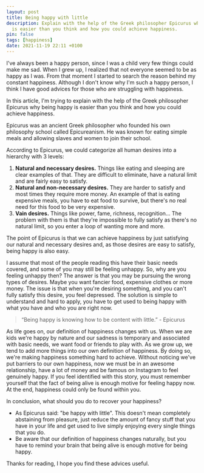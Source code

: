 ```yaml
---
layout: post
title: Being happy with little
description: Explain with the help of the Greek philosopher Epicurus why being happy
  is easier than you think and how you could achieve happiness.
pin: false
tags: [happiness]
date: 2021-11-19 22:11 +0100
---
```

I've always been a happy person, since I was a child very few things could make me sad. When I grew up, I realized that not everyone seemed to be as happy as I was. From that moment I started to search the reason behind my constant happiness. Although I don't know why I'm such a happy person, I think I have good advices for those who are struggling with happiness.

In this article, I'm trying to explain with the help of the Greek philosopher Epicurus why being happy is easier than you think and how you could achieve happiness.

Epicurus was an ancient Greek philosopher who founded his own philosophy school called Epicureanism. He was known for eating simple meals and allowing slaves and women to join their school.

According to Epicurus, we could categorize all human desires into a hierarchy with 3 levels:

1. **Natural and necessary desires.** Things like eating and sleeping are clear examples of that. They are difficult to eliminate, have a natural limit and are fairly easy to satisfy.
2. **Natural and non-necessary desires.** They are harder to satisfy and most times they require more money. An example of that is eating expensive meals, you have to eat food to survive, but there's no real need for this food to be very expensive.
3. **Vain desires.** Things like power, fame, richness, recognition... The problem with them is that they're impossible to fully satisfy as there's no natural limit, so you enter a loop of wanting more and more.

The point of Epicurus is that we can achieve happiness by just satisfying our natural and necessary desires and, as those desires are easy to satisfy, being happy is also easy.

I assume that most of the people reading this have their basic needs covered, and some of you may still be feeling unhappy. So, why are you feeling unhappy then? The answer is that you may be pursuing the wrong types of desires. Maybe you want fancier food, expensive clothes or more money. The issue is that when you're desiring something, and you can't fully satisfy this desire, you feel depressed. The solution is simple to understand and hard to apply, you have to get used to being happy with what you have and who you are right now.

> “Being happy is knowing how to be content with little.” - Epicurus

As life goes on, our definition of happiness changes with us. When we are kids we're happy by nature and our sadness is temporary and associated with basic needs, we want food or friends to play with. As we grow up, we tend to add more things into our own definition of happiness. By doing so, we're making happiness something hard to achieve. Without noticing we've put barriers to our own happiness, now we must be in an awesome relationship, have a lot of money and be famous on Instagram to feel genuinely happy. If you feel identified with this story, you must remember yourself that the fact of being alive is enough motive for feeling happy now. At the end, happiness could only be found within you.

In conclusion, what should you do to recover your happiness?

- As Epicurus said: "be happy with little". This doesn't mean completely abstaining from pleasure, just reduce the amount of fancy stuff that you have in your life and get used to live simply enjoying every single things that you do.
- Be aware that our definition of happiness changes naturally, but you have to remind your brain that being alive is enough motive for being happy.

Thanks for reading, I hope you find these advices useful.